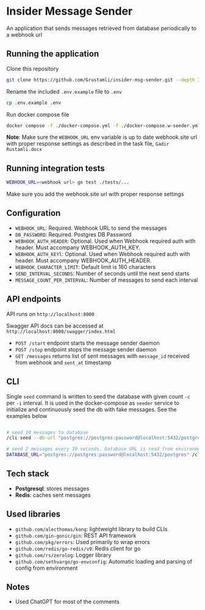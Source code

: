# Insider Message Sender

An application that sends messages retrieved from database periodically to a webhook url

## Running the application

Clone this repository

```bash
git clone https://github.com/Grustamli/insider-msg-sender.git --depth 1 && cd ./insider-msg-sender
```

Rename the included `.env.example` file to `.env`

```bash
cp .env.example .env
```

Run docker compose file

```bash
docker compose -f ./docker-compose.yml -f ./docker-compose.w-seeder.yml up -d
```

**Note**: Make sure the `WEBHOOK_URL` env variable is up to date webhook.site url with proper response settings as
described in the task file, `Gadir Rustamli.docx`

## Running integration tests

```bash
WEBHOOK_URL=<webhook url> go test ./tests/...
```

Make sure you add the webhook.site url with proper response settings

## Configuration

- `WEBHOOK_URL`: Required. Webhook URL to send the messages
- `DB_PASSWORD`: Required. Postgres DB Password
- `WEBHOOK_AUTH_HEADER`: Optional. Used when Webhook required auth with header. Must accompany WEBHOOK_AUTH_KEY.
- `WEBHOOK_AUTH_KEYl`: Optional. Used when Webhook required auth with header. Must accompany WEBHOOK_AUTH_HEADER.
- `WEBHOOK_CHARACTER_LIMIT`: Default limit is 160 characters
- `SEND_INTERVAL_SECONDS`: Number of seconds until the next send starts
- `MESSAGE_COUNT_PER_INTERVAL`: Number of messages to send each interval

## API endpoints

API runs on `http://localhost:8000`

Swagger API docs can be accessed at `http://localhost:8000/swagger/index.html`

- `POST /start` endpoint starts the message sender daemon
- `POST /stop` endpoint stops the message sender daemon
- `GET /messages` returns list of sent messages with `message_id` received from webhook and `sent_at` timestamp

## CLI

Single `seed` command is written to seed the database with given count `-c` per `-i` interval.
It is used in the docker-compose as `seeder` service to initialize and continuously seed the db with fake messages.
See the examples below

```bash

# seed 10 messages to database
/cli seed --db-url "postgres://postgres:password@localhost:5432/postgres" -c 10 

# seed 2 messages every 30 seconds. Database URL is read from environment variable $DATABASE_URL
DATABASE_URL="postgres://postgres:password@localhost:5432/postgres" /cli seed -c 2 -i 30

```

## Tech stack

- **Postgresql**: stores messages
- **Redis**: caches sent messages

## Used libraries

- `github.com/alecthomas/kong`: lightweight library to build CLIs
- `github.com/gin-gonic/gin`: REST API framework
- `github.com/pkg/errors`: Used primarily to wrap errors
- `github.com/redis/go-redis/v9`: Redis client for go
- `github.com/rs/zerolog`: Logger library
- `github.com/sethvargo/go-envconfig`: Automatic loading and parsing of config from environment

## Notes

- Used ChatGPT for most of the comments